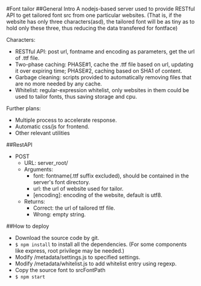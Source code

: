 #Font tailor
##General Intro
A nodejs-based server used to provide RESTful API to get tailored font src from one particular websites. (That is, if the website has only three characters(asd), the tailored font will be as tiny as to hold only these three, thus reducing the data transfered for fontface)

Characters:

- RESTful API: post url, fontname and encoding as parameters, get the url of .ttf file.
- Two-phase caching: PHASE#1, cache the .ttf file based on url, updating it over expiring time; PHASE#2, caching based on SHA1 of content.
- Garbage cleaning: scripts provided to automatically removing files that are no more needed by any cache.
- Whitelist: regular-expression whitelist, only websites in them could be used to tailor fonts, thus saving storage and cpu.

Further plans:
- Multiple process to accelerate response.
- Automatic css/js for frontend.
- Other relevant utilities

##RestAPI
- POST
    - URL: server_root/
    - Arguments:
        - font: fontname(.ttf suffix excluded), should be contained in the server's font directory.
        - url: the url of website used for tailor.
        - [encoding]: encoding of the website, default is utf8.
    - Returns:
        - Correct: the url of tailored ttf file.
        - Wrong: empty string.

##How to deploy
- Download the source code by git.
- `$ npm install` to install all the dependencies. (For some components like express, root privilege may be needed.)
- Modify /metadata/settings.js to specified settings.
- Modify /metadata/whitelist.js to add whitelist entry using regexp.
- Copy the source font to srcFontPath
- `$ npm start`
